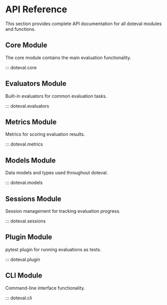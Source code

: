# API Reference

This section provides complete API documentation for all doteval modules and functions.

## Core Module

The core module contains the main evaluation functionality.

::: doteval.core

## Evaluators Module

Built-in evaluators for common evaluation tasks.

::: doteval.evaluators

## Metrics Module

Metrics for scoring evaluation results.

::: doteval.metrics

## Models Module

Data models and types used throughout doteval.

::: doteval.models

## Sessions Module

Session management for tracking evaluation progress.

::: doteval.sessions

## Plugin Module

pytest plugin for running evaluations as tests.

::: doteval.plugin

## CLI Module

Command-line interface functionality.

::: doteval.cli
